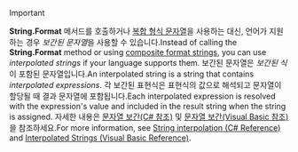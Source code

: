 
> [!IMPORTANT] 
> <span data-ttu-id="e1131-101">**String.Format** 메서드를 호출하거나 [복합 형식 문자열](~/docs/standard/base-types/composite-formatting.md)을 사용하는 대신, 언어가 지원하는 경우 *보간된 문자열*을 사용할 수 있습니다.</span><span class="sxs-lookup"><span data-stu-id="e1131-101">Instead of calling the **String.Format** method or using [composite format strings](~/docs/standard/base-types/composite-formatting.md), you can use *interpolated strings* if your language supports them.</span></span> <span data-ttu-id="e1131-102">보간된 문자열은 *보간된 식*이 포함된 문자열입니다.</span><span class="sxs-lookup"><span data-stu-id="e1131-102">An interpolated string is a string that contains *interpolated expressions*.</span></span> <span data-ttu-id="e1131-103">각 보간된 표현식은 표현식의 값으로 해석되고 문자열이 할당될 때 결과 문자열에 포함됩니다.</span><span class="sxs-lookup"><span data-stu-id="e1131-103">Each interpolated expression is resolved with the expression's value and included in the result string when the string is assigned.</span></span> <span data-ttu-id="e1131-104">자세한 내용은 [문자열 보간(C# 참조)](~/docs/csharp/language-reference/tokens/interpolated.md) 및 [문자열 보간(Visual Basic 참조)](~/docs/visual-basic/programming-guide/language-features/strings/interpolated-strings.md)을 참조하세요.</span><span class="sxs-lookup"><span data-stu-id="e1131-104">For more information, see [String interpolation (C# Reference)](~/docs/csharp/language-reference/tokens/interpolated.md) and [Interpolated Strings (Visual Basic Reference)](~/docs/visual-basic/programming-guide/language-features/strings/interpolated-strings.md).</span></span> 
